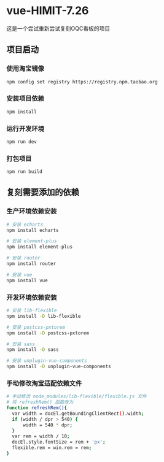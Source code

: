# vue-HIMIT-7.26

这是一个尝试重新尝试复刻OQC看板的项目

## 项目启动

### 使用淘宝镜像

```sh
npm config set registry https://registry.npm.taobao.org
```

### 安装项目依赖

```sh
npm install
```

### 运行开发环境

```sh
npm run dev
```

### 打包项目

```sh
npm run build
```

## 复刻需要添加的依赖

### 生产环境依赖安装

```sh
# 安装 echarts
npm install echarts

# 安装 element-plus
npm install element-plus

# 安装 router
npm install router

# 安装 vue
npm install vue
```

### 开发环境依赖安装

```sh
# 安装 lib-flexible
npm install -D lib-flexible

# 安装 postcss-pxtorem
npm install -D postcss-pxtorem

# 安装 sass
npm install -D sass

# 安装 unplugin-vue-components
npm install -D unplugin-vue-components
```

### 手动修改淘宝适配依赖文件

```sh
# 手动修改 node_modules/lib-flexible/flexible.js 文件
# 将 refreshRem() 函数改为
function refreshRem(){
  var width = docEl.getBoundingClientRect().width;
  if (width / dpr > 540) {
      width = 540 * dpr;
  }
  var rem = width / 10;
  docEl.style.fontSize = rem + 'px';
  flexible.rem = win.rem = rem;
}
```